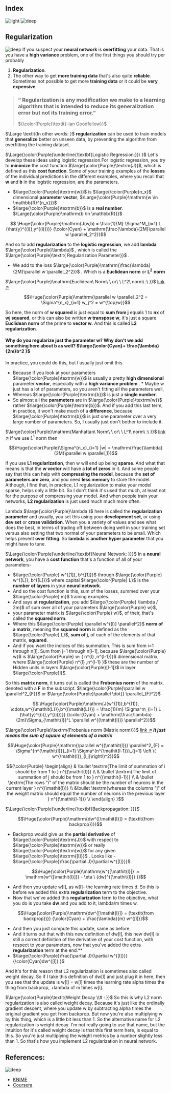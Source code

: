 ## Index
![light](https://user-images.githubusercontent.com/12748752/217685784-cbb25d67-8d84-47c2-89d1-b9737433fa4d.png)
![deep](https://user-images.githubusercontent.com/12748752/217685787-3c74eedd-9626-42ff-bab4-5e6ff825a9a4.png)


<!---
$\large{\color{Purple}\textit{l'heure}}$


<p align="center">
  <img src="" width=70%/>
  <br>
  <ins><b>     xxxxxx  </b></ins>
</p>
--->
## Regularization
![deep](https://user-images.githubusercontent.com/12748752/217685787-3c74eedd-9626-42ff-bab4-5e6ff825a9a4.png)
If you suspect your **neural network** is **overfitting** your data. That is you have a **high variance** problem, one of the first things you should try per probably
1.  **Regularization**. 
2. The other way to get **more training data** that's also quite **reliable**. Sometimes not possible to get more **training data** or it could be **very expensive**.

> ### “ Regularization is any modification we make to a learning algorithm that is intended to reduce its generalization error but not its training error.”
> ${\color{Purple}\textit{-Ian Goodfellow}}$

$\Large \textit{In other words: }$ **regularization** can be used to train models that **generalize** better on unseen data, by preventing the algorithm from overfitting the training dataset.


$\Large{\color{Purple}\underline{\textbf{Logistic Regression:}}\ }$ 
Let's develop these ideas using logistic regression.For logistic regression, you try to **minimize** the cost function $\large{\color{Purple}\textrm{J}}$, which is defined as this **cost function**. Some of your training examples of the **losses** of the individual predictions in the different examples, where you recall that **w** and **b** in the logistic regression, are the parameters. 
* $\large{\color{Purple}\textrm{w}}$ is $\large{\color{Purple}n_x}$ dimensional **parameter vector**, $\Large{\color{Purple}\mathrm{w \in \mathbb{R}^{n_x}}}$
* $\large{\color{Purple}\textrm{b}}$ is a **real number**. $\Large{\color{Purple}\mathrm{b \in \mathbb{R}}}$

$$ \Huge{\color{Purple}\mathrm{J(w,b) = \frac{1}{M} \Sigma^M_{i=1} L (\hat{y}^{(i)},y^{(i)})}} {\color{Cyan} + \mathrm{\frac{\lambda}{2M}\parallel w \parallel_2^2}}$$

And so to add **regularization** to the **logistic regression**, we add **lambda** $\large{\color{Purple}\lambda}$ , which is called the $\large{\color{Purple}\textit{ Regularization Parameter}}$ .
* We add to the loss $\large{\color{Purple}\mathrm{\frac{\lambda}{2M}\parallel w \parallel_2^2}}$ . Which is a **Euclidean norm** or $\mathbf{L^2}$ **norm**

$\large{\color{Purple}\mathrm{Euclidean\ Norm\ \ or\ \ L^2\ norm\ :\ }}$ [link ↗️](https://github.com/iAmKankan/Mathematics/blob/main/LinearAlgebra/norms.md#1-euclidean-norm-or-pythagorean-norm-or-2-norm-or-l2)

$$\Huge{\color{Purple}\mathrm{\parallel w \parallel_2^2 = \Sigma^{n_x}_{i=1} w_j^2 = w^{\top}w}}$$

So here, the norm of **w squared** is just equal to **sum from j** equals 1 to **nx** of **wj squared**, or this can also be written **w transpose w**, it's just a square **Euclidean norm** of the prime to **vector w**. And this is called **L2 regularization**.

#### Why do you regularize just the parameter w? Why don't we add something here about b as well? $\large{\color{Cyan}+ \frac{\lambda}{2m}b^2 }$ 
In practice, you could do this, but I usually just omit this. 
* Because if you look at your parameters $\large{\color{Purple}\textrm{w}}$ is usually a pretty **high dimensional** parameter **vector**, especially with a **high variance problem** . * Maybe w just has a lot of parameters, so you aren't fitting all the parameters well,
* Whereas $\large{\color{Purple}\textrm{b}}$ is just a **single number**. 
* So almost all the **parameters** are in $\large{\color{Purple}\textrm{w}}$  rather $\large{\color{Purple}\textrm{b}}$. And if you add this last term, in practice, it won't make much of a **difference**, because $\large{\color{Purple}\textrm{b}}$ is just one parameter over a very large number of parameters. 
So, I usually just don't bother to include it.

$\large{\color{Purple}\mathrm{Manhattan\ Norm\ \ or\ \ L^1\ norm\ :\ }}$ [link ↗️](https://github.com/iAmKankan/Mathematics/blob/main/LinearAlgebra/norms.md#2-manhattan-norm-or-1-norm-or--l1) If we use $L^1$ norm then

$$\Huge{\color{Purple}\Sigma^{n_x}_{i=1} |w|  =  \mathrm{\frac{\lambda}{2M}\parallel w \parallel_1}}$$


If you use **L1 regularization**, then w will end up being **sparse**. And what that means is that the **w vector** will have a **lot of zeros** in it. And some people say that this can help with **compressing the model**, because the **set of parameters are zero**, and you need **less memory** to store the model. Although, I find that, in practice, L1 regularization to make your model sparse, helps only a little bit. So I don't think it's used that much, at least not for the purpose of compressing your model. And when people train your networks, **L2 regularization** is just used much much more often.

 Lambda $\large{\color{Purple}\lambda }$ here is called the **regularization parameter** and usually, you set this using your **development set**, or using **dev set** or **cross validation**. When you a variety of values and see what does the best, in terms of trading off between doing well in your training set versus also setting that two normal of your parameters to be small. Which helps prevent **over fitting**. So **lambda** is **another hyper parameter** that you might have to tune. 

$\Large{\color{Purple}\underline{\textbf{Neural Network: }}}$ In a **neural network**, you have a **cost function** that's a function of all of your parameters-
* $\large{\color{Purple} w^{[1]}, b^{[1]}}$ through $\large{\color{Purple} w^{[L]}, b^{[L]}}$ where capital $\large{\color{Purple} L}$ is the **number of layers** in your **neural network**. 
* And so the cost function is this, sum of the losses, summed over your $\large{\color{Purple} m}$ training examples.
*  And says at **regularization**, you add $\large{\color{Purple} \lambda / 2m}$  of sum over all of your parameters $\large{\color{Purple} w}$, 
* your parameter matrix is $\large{\color{Purple} w}$, of their, that's called the **squared norm**. 
* Where this $\large{\color{Purple} \parallel w^{(l)} \parallel^2}$ **norm of a matrix**, meaning the **squared norm** is defined as the $\large{\color{Purple} L}$,  **sum of j**, of each of the elements of that matrix, **squared**. 
* And if you want the indices of this summation. This is sum from i=1 through n[l]. Sum from j=1 through n[l-1], because $\large{\color{Purple} w}$ is $\large{\color{Purple} w: ( n^{l} ,n^{l-1})}$ dimensional matrix, where $\large{\color{Purple} n^{l} ,n^{l-1} }$ these are the number of Hidden units in layers $\large{\color{Purple}[l-1]}$ in layer $\large{\color{Purple}l}$.

So this **matrix norm**, it turns out is called the **Frobenius norm** of the matrix, denoted with a **F** in the subscript. $\large{\color{Purple}\parallel w \parallel^2_{F}}$ or $\large{\color{Purple}\parallel \dot{} \parallel_{F}^2}$

$$ \Huge{\color{Purple}\mathrm{J(w^{(1)},b^{(1)}, \cdots,w^{(\mathit{L})},b^{(\mathit{L})}) = \frac{1}{m} \Sigma^m_{i=1} L (\hat{y}^{(i)},y^{(i)})}} {\color{Cyan} + \mathrm{\frac{\lambda}{2m}\Sigma_{\mathit{l}}^L \parallel w^{(\mathit{l})} \parallel^2}}$$

$\large{\color{Purple}\textrm{Frobenius norm (Matrix norm)}}$ [link ↗️](https://github.com/iAmKankan/Mathematics/blob/main/LinearAlgebra/norms.md#frobenius-norm) **_It just means the sum of square of elements of a matrix_**

$$\Huge{\color{Purple}\mathrm{\parallel w^{(\mathit{l})} \parallel^2_{F} = \Sigma^{n^{\mathit{l}}}_{i=1} \Sigma^{n^{\mathit{l-1}}}_{j=1} \left \( w^{\mathit{l}}_{i,j}\right\)^2}}$$

$${\color{Purple}
\begin{align}
& \bullet \textrm{The limit of summation of i should be from 1 to } n^{(\mathit{l})} \\
& \bullet \textrm{The limit of summation of j should be from 1 to } n^{(\mathit{l-1})} \\
& \bullet \textrm{The rows "i" of the matrix should be the number of neurons in the current layer } n^{(\mathit{l})} \\
&\bullet \textrm{whereas the columns "j" of the weight matrix should equal the number of neurons in the previous layer } n^{(\mathit{l-1})} \\
\end{align}
}$$

$\Large{\color{Purple}\underline{\textbf{Backpropagation: }}}$ 

$$\Huge{\color{Purple}\mathrm{dw^{[\mathit{l}]} = (\textit{from backprop})}}$$

* Backprop would give us the **partial derivative** of $\large{\color{Purple}\textrm{J}}$ with respect to $\large{\color{Purple}\textrm{w}}$ or really $\large{\color{Purple}\textrm{w}}$ for any given $\large{\color{Purple}\textrm{[l]}}$ . Looks like - $\large{\color{Purple}\frac{\partial J}{\partial w^{[l]}}}$

$$\Huge{\color{Purple}\mathrm{w^{[\mathit{l}]} := \mathrm{w^{[\mathit{l}]}} - \eta \ {dw}^{[\mathit{l}]} }}$$

* And then you update w[l], as w[l]- the learning rate times d. So this is before we added this extra **regularization** term to the objective. 
* Now that we've added this **regularization** term to the objective, what you do is you take **dw** and you add to it, lambda/m times w.

$$\Huge{\color{Purple}\mathrm{dw^{[\mathit{l}]} = (\textit{from backprop})}} {\color{Cyan} + \frac{\lambda}{m} w^{[l]}}$$

*  And then you just compute this update, same as before. 
*  And it turns out that with this new definition of dw[l], this new dw[l] is still a correct definition of the derivative of your cost function, with respect to your parameters, now that you've added the extra **regularization** term at the end.**
* $\large{\color{Purple}\frac{\partial J}{\partial w^{[l]}}}{\color{Cyan}dw^{[l]} }$

And it's for this reason that L2 regularization is sometimes also called weight decay. So if I take this definition of dw[l] and just plug it in here, then you see that the update is w[l] = w[l] times the learning rate alpha times the thing from backprop, +lambda of m times w[l].

$\large{\color{Purple}\textit{Weight Decay \\# : }}$
So this is why L2 norm regularization is also called weight decay. Because it's just like the ordinally gradient descent, where you update w by subtracting alpha times the original gradient you got from backprop. But now you're also multiplying w by this thing, which is a little bit less than 1. So the alternative name for L2 regularization is weight decay. I'm not really going to use that name, but the intuition for it's called weight decay is that this first term here, is equal to this. So you're just multiplying the weight metrics by a number slightly less than 1. So that's how you implement L2 regularization in neural network.


## References:
![deep](https://user-images.githubusercontent.com/12748752/217685787-3c74eedd-9626-42ff-bab4-5e6ff825a9a4.png)
* [KNIME](https://www.knime.com/blog/regularization-for-logistic-regression-l1-l2-gauss-or-laplace)
* [Coursera](https://www.coursera.org/learn/deep-neural-network?specialization=deep-learning)
